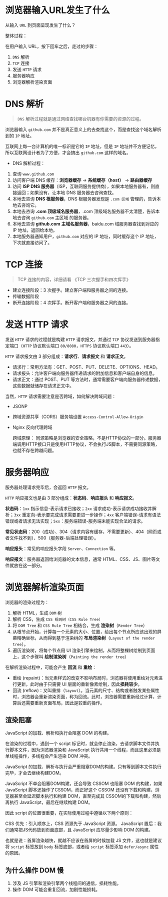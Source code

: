 # 浏览器输入URL发生了什么

从输入 `URL` 到页面呈现发生了什么？

整体过程：

在用户输入 URL，按下回车之后，走过的步骤：

1. `DNS` 解析
2. `TCP` 连接
3. 发送 `HTTP` 请求
4. 服务器响应
5. 浏览器解析渲染页面

# DNS 解析

> `DNS` 解析过程就是通过网络查找哪台机器有你需要的资源的过程。

浏览器输入 `github.com` 并不是真正意义上的去查找这个，而是查找这个域名解析到的 `IP` 地址。

互联网上每一台计算机的唯一标识是它的 `IP` 地址，但是 `IP` 地址并不方便记忆，所以互联网设计者为了方便，才会搞出 `github.com` 这样的域名。

- DNS 解析过程：

1. 查询 `www.github.com`
2. 访问客户端 DNS 缓存：**浏览器缓存** → **系统缓存（host）** →  **路由器缓存**
3. 访问 **ISP DNS 服务器**（ISP，互联网服务提供商），如果本地服务器有，则直接返回；如果没有，让本地 DNS 服务器去咨询查找。
4. 本地去咨询 **DNS 根服务器**，DNS 根服务器发现是 `.com 区域` 管理的，告诉本地去咨询它。
5. 本地去咨询 **.com 顶级域名服务器**，.com 顶级域名服务器不太清楚，告诉本地去咨询 `github.com` 主区域 的服务器。
6. 本地去咨询 **github.com 主域名服务器**，baidu.com 域服务器查找到对应的 IP 地址，返回给本地。
7. 本地服务器通知用户，`github.com` 对应的 IP 地址，同时缓存这个 IP 地址，下次就直接访问了。



# TCP 连接

> TCP 连接的内容，详细请看 《TCP 三次握手和四次挥手》

- 建立连接阶段：3 次握手。建立客户端和服务器之间的连接。
- 传输数据阶段
- 断开连接阶段：4 次挥手。断开客户端和服务器之间的连接。



# 发送 HTTP 请求

发送 `HTTP` 请求的过程就是构建 `HTTP` 请求报文，并通过 `TCP` 协议发送到服务器指定端口（`HTTP` 协议默认端口 `80/8080`，`HTTPS` 协议默认端口 `443`）。

`HTTP` 请求报文由 3 部分组成：**请求行**、**请求报文** 和 **请求正文**。

- 请求行：常用方法有：GET、POST、PUT、DELETE、OPTIONS、HEAD。
- 请求报头：允许客户端向服务器传递请求的附加信息和客户端自身的信息。
- 请求正文：通过 POST、PUT 等方法时，通常需要客户端向服务器传递数据，这些数据就储存在请求正文中。

当然，`HTTP` 请求需要注意是否跨域，如何解决跨域问题：

- JSONP

- 跨域资源共享（CORS）服务端设置 `Access-Control-Allow-Origin`

- Nginx 反向代理跨域

  跨域原理： 同源策略是浏览器的安全策略，不是HTTP协议的一部分。服务器端调用HTTP接口只是使用HTTP协议，不会执行JS脚本，不需要同源策略，也就不存在跨越问题。



# 服务器响应

服务器处理请求完毕后，会返回 `HTTP` 报文。

`HTTP` 响应报文也是由 3 部分组成：**状态码**、**响应报头** 和 **响应报文**。

**状态码**：`1xx` 指示信息-表示请求已接收；`2xx` 请求成功-表示请求成功接收并解析；`3xx` 重定向-表示要完成请求需要更进一步操作；`4xx` 客户端错误-请求有语法错误或者请求无法实现；`5xx`：服务端错误-服务端未能实现合法的请求。

**常见状态码**：200（成功）、304（请求内容有缓存，不需要更新）、404（网页或者文件找不到）、500（服务器-后端处理错误）。

**响应报头**：常见的响应报头字段 `Server`、`Connection` 等。

**响应报文**：服务器返回给浏览器的文本信息，通常 HTML、CSS、JS、图片等文件就放在这一部分。




# 浏览器解析渲染页面

浏览器的渲染过程为：

1. 解析 HTML，生成 `DOM` 树
2. 解析 CSS，生成 `CSS 规则树（CSS Rule Tree）`
3. 将 `DOM Tree` 和 `CSS Rule Tree` 相结合，生成 **渲染树**（`Render Tree`）
4. 从根节点开始，计算每一个元素的大小、位置，给出每个节点所应该出现的屏幕精确坐标，从而得到基于渲染树的 **布局渲染树**（`Layout of the render tree`）。
5. 遍历渲染树，将每个节点用 UI 渲染引擎来绘制，从而将整棵树绘制到页面上，这个步骤叫 **绘制渲染树**（`Painting the render tree`）

在解析渲染过程中，可能会产生 **回流** 和 **重绘**：

- 重绘 (repaint)：当元素样式的改变不影响布局时，浏览器将使用重绘对元素进行更新，此时由于只需要 UI 层面的重新像素绘制，因此**损耗较少**。
- 回流 (reflow)：又叫重排（`layout`）。当元素的尺寸、结构或者触发某些属性时，浏览器会重新渲染页面，称为回流。此时，浏览器需要重新经过计算，计算后还需要重新页面布局，因此是较重的操作。

## 渲染阻塞

JavaScript 的加载、解析和执行会阻塞 DOM 的构建。

在渲染的过程中，遇到一个 script 标记时，就会停止渲染，去请求脚本文件并执行脚本文件，因为浏览器渲染和 JavaScript 执行共用一个线程，而且这里必须是单线程操作，多线程会产生渲染 DOM 冲突。

JavaScript 的加载、解析与执行会严重阻塞DOM的构建。只有等到脚本文件执行完毕，才会去继续构建DOM。

JavaScript 不单会阻塞DOM构建，还会导致 CSSOM 也阻塞 DOM 的构建，如果 JavaScript 脚本还操作了CSSOM，而正好这个 CSSOM 还没有下载和构建，浏览器甚至会延迟脚本执行和构建 DOM，直至完成其 CSSOM的下载和构建，然后再执行 JavaScript，最后在继续构建 DOM。

因此 script 的位置很重要，在实际使用过程中遵循以下两个原则：

CSS 优先：引入顺序上，CSS 资源先于 JavaScript 资源。
JavaScript 置后：我们通常把JS代码放到页面底部，且 JavaScript 应尽量少影响 DOM 的构建。

也就是说：首屏渲染越快，就越不应该在首屏的时候加载 JS 文件，这也就是建议将 `script` 标签放到 `body` 标签底部，或者给 `script` 标签添加 `defer/async` 属性的原因。

## 为什么操作 DOM 慢

1. 涉及 JS 引擎和渲染引擎两个线程间的通信，损耗性能。
2. 操作 DOM 可能会重复回流，加剧性能损耗。